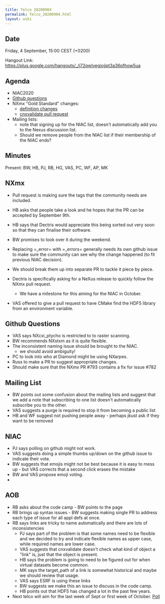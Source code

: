```yaml
---
title: Telco 20200904
permalink: Telco_20200904.html
layout: wiki
---
```


Date
----

Friday, 4 September, 15:00 CEST (+0200)

<!-- end of autogeneration -->

Hangout Link:
<https://plus.google.com/hangouts/_/j72qwlvegiojjpt3a36pfhow5ua>

Agenda
------
   * NIAC2020
   * [Github questions](https://github.com/nexusformat/definitions/issues?q=is%3Aissue+is%3Aopen+label%3Aquestion)
   * NXmx "Gold Standard" changes:
      * [definition changes](https://github.com/nexusformat/definitions/pull/793)
      * [cnxvalidate pull request](https://github.com/nexusformat/cnxvalidate/pull/28)
   * Mailing lists:
      * note that signing up for the NIAC list, doesn't automatically add you to the Nexus discussion list.
      * Should we remove people from the NIAC list if their membership of the NIAC ends?
      
Minutes
------

Present: BW, HB, PJ, RB, HG, VAS, PC, WF, AP, MK

NXmx
-----
   * Pull request is making sure the tags that the community needs are included.
   * HB asks that people take a look and he hopes that the PR can be accepted by September 9th.
   * HB says that Dectris would appreciate this being sorted out very soon so that they can finalise their software.
   * BW promises to look over it during the weekend.
   * Replacing =_error= with =_errors= generally needs its own github issue to make sure the community can see why the change happened (to fit previous NIAC decision).
   * We should break them up into separate PR to tackle it piece by piece.
   * Dectris is specifically asking for a NeXus release to quickly follow the NXmx pull request.
      * We have a milestone for this aiming for the NIAC in October.
      
   * VAS offered to give a pull request to have CMake find the HDF5 library from an environment variable.
   
Github Questions
----------
   * VAS says NXcxi_ptycho is restricted to to raster scanning.
   * BW recommends NXstxm as it is quite flexible.
   * The inconsistent naming issue should be brought to the NIAC.
      * we should avoid ambiguity!
   * PC to look into who at Diamond might be using NXarpes.
   * Russ to make a PR to suggest appropriate changes.
   * Should make sure that the NXmx PR #793 contains a fix for issue #782
   
   
   
Mailing List
-------
   * BW points out some confusion about the mailing lists and suggest that we add a note that subscribing to one list doesn't automatically subscribe you to the other.
   * VAS suggests a purge is required to stop it from becoming a public list
   * HB and WF suggest not pushing people away - perhaps jkust ask if they want to be removed
   
NIAC
-----
   * PJ says polling on github might not work.
   * VAS suggests doing a simple thumbs up/down on the github issue to indicate their vote.
   * BW suggests that emojis might not be best because it is easy to mess up - but VAS corrects that a second click erases the mistake
   * BW and VAS propose emoji voting.
   * 
   
AOB
----
   * RB asks about the code camp - BW points to the page
   * RB brings up syntax issues - BW suggests making single PR to address each type of issue for all appl defs at once.
   * RB says links are tricky to name automatically and there are lots of inconsistencies
      * PJ says part of the problem is that some names need to be flexible and we decided to try and indicate flexible names as upper case, while required names are lower case.
      * VAS suggests that cnxvalidate doesn't check what kind of object a "link" is, just that the object is present.
      * HB says the problem is going to need to be figured out for when virtual datasets become common.
      * MK says the target_path of a link is somewhat historical and maybe we should review that usage.
      * VAS says ESRF is using these links
      * BW suggests we make this an issue to discuss in the code camp.
      * HB points out that HDF5 has changed a lot in the past few years.
   * Next telco will aim for the last week of Sept or first week of October. [Poll](https://doodle.com/poll/5bkzixctreag97er)
   

   
   
   
   
